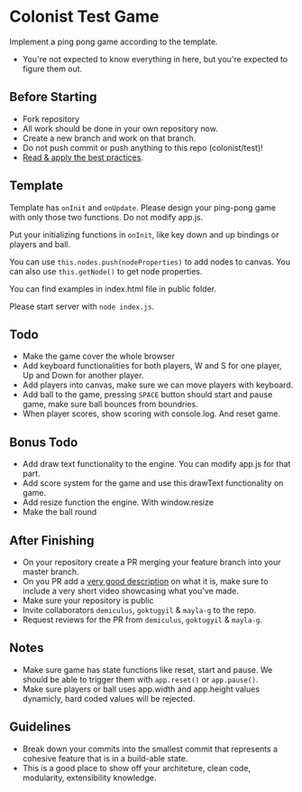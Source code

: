 # Colonist Test Game
Implement a ping pong game according to the template. 

- You're not expected to know everything in here, but you're expected to figure them out. 

## Before Starting
- Fork repository
- All work should be done in your own repository now.
- Create a new branch and work on that branch.
- Do not push commit or push anything to this repo (colonist/test)!
- [Read & apply the best practices](https://medium.com/@hugooodias/the-anatomy-of-a-perfect-pull-request-567382bb6067).

## Template
Template has `onInit` and `onUpdate`. Please design your ping-pong game with only those two functions. Do not modify app.js.

Put your initializing functions in `onInit`, like key down and up bindings or players and ball.

You can use ```this.nodes.push(nodeProperties)``` to add nodes to canvas.
You can also use ```this.getNode()``` to get node properties.

You can find examples in index.html file in public folder.

Please start server with ```node index.js```.

## Todo
- Make the game cover the whole browser
- Add keyboard functionalities for both players, W and S for one player, Up and Down for another player.
- Add players into canvas, make sure we can move players with keyboard.
- Add ball to the game, pressing ```SPACE``` button should start and pause game, make sure ball bounces from boundries.
- When player scores, show scoring with console.log. And reset game.

## Bonus Todo
- Add draw text functionality to the engine. You can modify app.js for that part.
- Add score system for the game and use this drawText functionality on game.
- Add resize function the engine. With window.resize
- Make the ball round

## After Finishing
- On your repository create a PR merging your feature branch into your master branch.
- On you PR add a [very good description](https://www.pullrequest.com/blog/writing-a-great-pull-request-description/) on what it is, make sure to include a very short video showcasing what you've made. 
- Make sure your repository is public
- Invite collaborators `demiculus`, `goktugyil` & `mayla-g` to the repo.
- Request reviews for the PR from `demiculus`, `goktugyil` & `mayla-g`.

## Notes
- Make sure game has state functions like reset, start and pause. We should be able to trigger them with ```app.reset()``` or ```app.pause()```.
- Make sure players or ball uses app.width and app.height values dynamicly, hard coded values will be rejected.

## Guidelines
- Break down your commits into the smallest commit that represents a cohesive feature that is in a build-able state.
- This is a good place to show off your architeture, clean code, modularity, extensibility knowledge.
